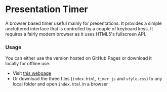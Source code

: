 # Presentation Timer

A browser based timer useful mainly for presentations. It provides a simple uncluttered interface that is controlled by a couple of keyboard keys. It requires a fairly modern browser as it uses HTML5's fullscreen API.

### Usage

You can either use the version hosted on GitHub Pages or download it locally for offline use.

- Visit [this webpage](http://dcervenkov.github.io/presentation-timer)
- Or download the three files (`index.html`, `timer.js` and `style.css`) to any local folder and open `index.html` in a browser
